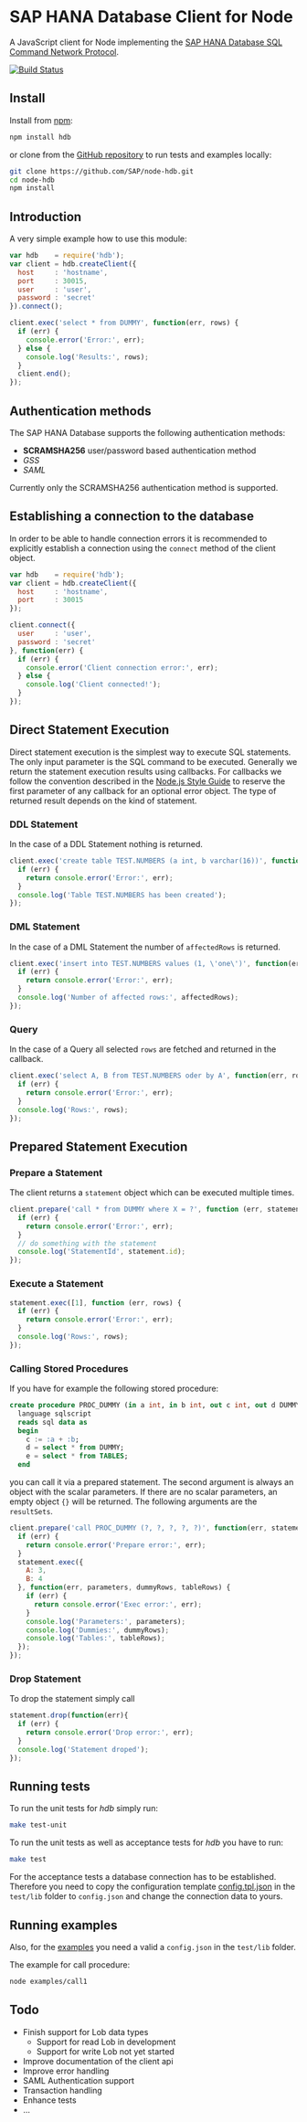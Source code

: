 SAP HANA Database Client for Node
====================================

A JavaScript client for Node implementing the 
[SAP HANA Database SQL Command Network Protocol](http://help.sap.com/hana/SAP_HANA_Database_SQL_command_network_protocol_en.pdf).

[![Build Status](https://secure.travis-ci.org/SAP/node-hdb.png)](http://travis-ci.org/SAP/node-hdb)

Install
-------

Install from [npm](https://npmjs.org/):

```bash
npm install hdb
```

or clone from the [GitHub repository](https://github.com/SAP/node-hdb) to run tests and examples locally:

```bash
git clone https://github.com/SAP/node-hdb.git
cd node-hdb
npm install
```

Introduction
------------

A very simple example how to use this module:

```js
var hdb    = require('hdb');
var client = hdb.createClient({
  host     : 'hostname',
  port     : 30015,
  user     : 'user',
  password : 'secret'
}).connect();

client.exec('select * from DUMMY', function(err, rows) {
  if (err) {
    console.error('Error:', err);
  } else {
    console.log('Results:', rows);  
  }  
  client.end();
});
```

Authentication methods
----------------------

The SAP HANA Database supports the following authentication methods:

- **SCRAMSHA256** user/password based authentication method
- _GSS_
- _SAML_

Currently only the SCRAMSHA256 authentication method is supported.


Establishing a connection to the database
-----------------------------------------

In order to be able to handle connection errors it is recommended to explicitly
establish a connection  using the `connect` method of the client object.

```js
var hdb    = require('hdb');
var client = hdb.createClient({
  host     : 'hostname',
  port     : 30015
});

client.connect({
  user     : 'user',
  password : 'secret'
}, function(err) {
  if (err) {
    console.error('Client connection error:', err);
  } else {
    console.log('Client connected!');  
  }
});
```
 
Direct Statement Execution
--------------------------

Direct statement execution is the simplest way to execute SQL statements.
The only input parameter is the SQL command to be executed.
Generally we return the statement execution results using callbacks.
For callbacks we follow the convention described in the
[Node.js Style Guide](http://nodeguide.com/style.html#callbacks) 
to reserve the first parameter of any callback for an optional error object.
The type of returned result depends on the kind of statement. 

### DDL Statement

In the case of a DDL Statement nothing is returned.

```js
client.exec('create table TEST.NUMBERS (a int, b varchar(16))', function(err) {
  if (err) {
    return console.error('Error:', err);
  } 
  console.log('Table TEST.NUMBERS has been created');  
});
```

### DML Statement

In the case of a DML Statement the number of `affectedRows` is returned.

```js
client.exec('insert into TEST.NUMBERS values (1, \'one\')', function(err, affectedRows) {
  if (err) {
    return console.error('Error:', err);
  } 
  console.log('Number of affected rows:', affectedRows);  
});
```

### Query

In the case of a Query all selected `rows` are fetched and returned in the callback.

```js
client.exec('select A, B from TEST.NUMBERS oder by A', function(err, rows) {
  if (err) {
    return console.error('Error:', err);
  } 
  console.log('Rows:', rows);  
});

```

Prepared Statement Execution
----------------------------

###  Prepare a Statement 

The client returns a `statement` object which can be executed multiple times.

```js
client.prepare('call * from DUMMY where X = ?', function (err, statement){
  if (err) {
    return console.error('Error:', err);
  } 
  // do something with the statement
  console.log('StatementId', statement.id);
});
```

### Execute a Statement 

```js
statement.exec([1], function (err, rows) {
  if (err) {
    return console.error('Error:', err);
  }
  console.log('Rows:', rows);  
});
```

### Calling Stored Procedures

If you have for example the following stored procedure:

```sql
create procedure PROC_DUMMY (in a int, in b int, out c int, out d DUMMY, out e TABLES)
  language sqlscript
  reads sql data as
  begin
    c := :a + :b;
    d = select * from DUMMY;
    e = select * from TABLES;
  end
```
you can call it via a prepared statement. 
The second argument is always an object with the scalar parameters.
If there are no scalar parameters, an empty object ``{}`` will be returned.
The following arguments are the `resultSets`.

```js
client.prepare('call PROC_DUMMY (?, ?, ?, ?, ?)', function(err, statement){
  if (err) {
    return console.error('Prepare error:', err);
  }  
  statement.exec({
    A: 3, 
    B: 4
  }, function(err, parameters, dummyRows, tableRows) {
    if (err) {
      return console.error('Exec error:', err);
    }
    console.log('Parameters:', parameters);
    console.log('Dummies:', dummyRows);
    console.log('Tables:', tableRows);
  });
});
```

### Drop Statement

To drop the statement simply call

```js
statement.drop(function(err){
  if (err) {
    return console.error('Drop error:', err);
  }  
  console.log('Statement droped');
});
```

Running tests
-------------

To run the unit tests for _hdb_ simply run:

```bash
make test-unit
```

To run the unit tests as well as acceptance tests for _hdb_ you have to run:

```bash
make test
```

For the acceptance tests a database connection has to be established. Therefore you 
need to copy the configuration template [config.tpl.json](./test/lib/config.tpl.json) 
in the ```test/lib``` folder to ```config.json``` and change the connection data to yours.


Running examples
----------------

Also, for the [examples](./examples) you need a valid a ```config.json``` in the ```test/lib``` folder. 

The example for call procedure:

```bash
node examples/call1
```

Todo
----
* Finish support for Lob data types 
    * Support for read Lob in development
    * Support for write Lob not yet started
* Improve documentation of the client api    
* Improve error handling
* SAML Authentication support
* Transaction handling
* Enhance tests
* ...
